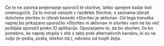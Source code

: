 Če te ne zanima prejemanje sporočil te storitve, lahko sprejem kadar koli onemogočiš.
Za to moraš vstopiti v razdelek Storitve, s seznama izbrati določeno storitev in izbrati besedo »Storitev je aktivna«. Od tega trenutka naprej bo prikazano sporočilo »Storitev ni aktivna« in storitev vam ne bo več pošiljala sporočil preko IO aplikacije.
Opozarjamo te, da bo storitev, če bo potrebno, še naprej stopila v stik s tabo prek alternativnih kanalov, ki so na voljo (e-pošta, pošta, telefon itd.), odvisno od tvojih želja.

